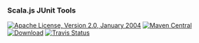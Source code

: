 
### Scala.js JUnit Tools

[![Apache License, Version 2.0, January 2004](https://img.shields.io/github/license/random-scalor/scala-js-junit-tools.svg?label=License)](http://www.apache.org/licenses/) 
[![Maven Central](https://maven-badges.herokuapp.com/maven-central/com.carrotgarden.maven/scala-js-junit-tools/badge.svg?style=plastic)](https://maven-badges.herokuapp.com/maven-central/com.carrotgarden.maven/scala-js-junit-tools) 
[![Download](https://api.bintray.com/packages/random-scalor/maven/scala-js-junit-tools/images/download.svg)](https://bintray.com/random-scalor/maven/scala-js-junit-tools)
[![Travis Status](https://travis-ci.org/random-scalor/scala-js-junit-tools.svg?branch=master)](https://travis-ci.org/random-scalor/scala-js-junit-tools/builds) 
